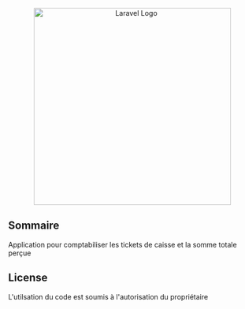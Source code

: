 <p align="center">
    <a href="https://cqueduweb.fr" target="_blank">
        <img src="https://raw.githubusercontent.com/laravel/art/master/logo-lockup/5%20SVG/2%20CMYK/1%20Full%20Color/laravel-logolockup-cmyk-red.svg" width="400" alt="Laravel Logo">
    </a>
</p>



## Sommaire

Application pour comptabiliser les tickets de caisse et la somme totale perçue



## License

L'utilsation du code est soumis à l'autorisation du propriétaire
